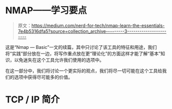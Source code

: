 # NMAP——学习要点

> 原文：<https://medium.com/nerd-for-tech/nmap-learn-the-essentials-7e4b5316dfa5?source=collection_archive---------3----------------------->

这是“Nmap — Basic”一文的续篇，其中只讨论了该工具的特征和用途，我们将“实践”部分放在一边，将写作重点放在更“理论化”的方面这样才能了解“基本”知识，以免迷失在这个工具允许我们使用的选项中。

在这一部分中，我们将讨论一个更实际的观点，我们将尽一切可能在这个工具给我们的选项中获得尽可能多的价值。

# TCP / IP 简介